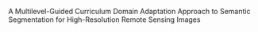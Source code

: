 A Multilevel-Guided Curriculum Domain Adaptation Approach to Semantic Segmentation for High-Resolution Remote Sensing Images

